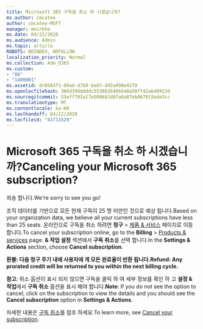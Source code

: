 ```yaml
---
title: Microsoft 365 구독을 취소 하 시겠습니까?
ms.author: cmcatee
author: cmcatee-MSFT
manager: mnirkhe
ms.date: 04/21/2020
ms.audience: Admin
ms.topic: article
ROBOTS: NOINDEX, NOFOLLOW
localization_priority: Normal
ms.collection: Adm_O365
ms.custom:
- "86"
- "1400001"
ms.assetid: dc0504f1-00ad-4769-be87-492ad98e42f0
ms.openlocfilehash: 386d399ddddc553862649b548a58ff42abd0923d
ms.sourcegitcommit: 55eff703a17e500681d8fa6a87eb067019ade3cc
ms.translationtype: MT
ms.contentlocale: ko-KR
ms.lasthandoff: 04/22/2020
ms.locfileid: "43711529"
---
```

# <a name="canceling-your-microsoft-365-subscription"></a><span data-ttu-id="69ad8-102">Microsoft 365 구독을 취소 하 시겠습니까?</span><span class="sxs-lookup"><span data-stu-id="69ad8-102">Canceling your Microsoft 365 subscription?</span></span>

<span data-ttu-id="69ad8-103">죄송 합니다.</span><span class="sxs-lookup"><span data-stu-id="69ad8-103">We're sorry to see you go!</span></span>
  
<span data-ttu-id="69ad8-104">조직 데이터를 기반으로 모든 현재 구독이 25 명 미만인 것으로 예상 됩니다.</span><span class="sxs-lookup"><span data-stu-id="69ad8-104">Based on your organization data, we believe all your current subscriptions have less than 25 seats.</span></span> <span data-ttu-id="69ad8-105">온라인으로 구독을 취소 하려면 **청구** \> [제품 & 서비스](https://go.microsoft.com/fwlink/p/?linkid=842054) 페이지로 이동 합니다.</span><span class="sxs-lookup"><span data-stu-id="69ad8-105">To cancel your subscription online, go to the **Billing** \> [Products & services](https://go.microsoft.com/fwlink/p/?linkid=842054) page.</span></span> <span data-ttu-id="69ad8-106">**& 작업 설정** 섹션에서 **구독 취소**를 선택 합니다.</span><span class="sxs-lookup"><span data-stu-id="69ad8-106">In the **Settings & Actions** section, choose **Cancel subscription**.</span></span>
  
<span data-ttu-id="69ad8-107">**환불: 다음 청구 주기 내에 사용자에 게 모든 완료율이 반환 됩니다.**</span><span class="sxs-lookup"><span data-stu-id="69ad8-107">**Refund: Any prorated credit will be returned to you within the next billing cycle.**</span></span> 

<span data-ttu-id="69ad8-108">**참고**: 취소 옵션이 표시 되지 않으면 구독을 클릭 하 여 세부 정보를 확인 하 고 **설정 & 작업**에서 **구독 취소** 옵션을 표시 해야 합니다.</span><span class="sxs-lookup"><span data-stu-id="69ad8-108">**Note**: If you do not see the option to cancel, click on the subscription to view the details and you should see the **Cancel subscription** option in **Settings & Actions**.</span></span> 

<span data-ttu-id="69ad8-109">자세한 내용은 [구독 취소](https://docs.microsoft.com/office365/admin/subscriptions-and-billing/cancel-your-subscription)를 참조 하세요.</span><span class="sxs-lookup"><span data-stu-id="69ad8-109">To learn more, see [Cancel your subscription](https://docs.microsoft.com/office365/admin/subscriptions-and-billing/cancel-your-subscription).</span></span> 
